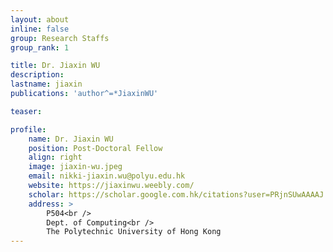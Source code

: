 ```yaml
---
layout: about
inline: false
group: Research Staffs
group_rank: 1

title: Dr. Jiaxin WU
description: 
lastname: jiaxin
publications: 'author^=*JiaxinWU'

teaser: 

profile:
    name: Dr. Jiaxin WU
    position: Post-Doctoral Fellow
    align: right
    image: jiaxin-wu.jpeg
    email: nikki-jiaxin.wu@polyu.edu.hk
    website: https://jiaxinwu.weebly.com/
    scholar: https://scholar.google.com.hk/citations?user=PRjnSUwAAAAJ
    address: >
        P504<br />
        Dept. of Computing<br />
        The Polytechnic University of Hong Kong
---
```



<!-- # Research Staffs

**Dr. Jiaxin WU**

Post-Doctoral Fellow, Department of Computing, The Hong Kong Polytechnic University

[Homepage](https://jiaxinwu.weebly.com/)
[Google Scholar](https://scholar.google.com.hk/citations?user=PRjnSUwAAAAJ)
[your_email@polyu.edu.hk](mailto:email@polyu.edu.hk) -->